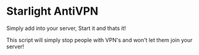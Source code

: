 # Starlight AntiVPN

Simply add into your server, Start it and thats it!

This script will simply stop people with VPN's and won't let them join your server!
